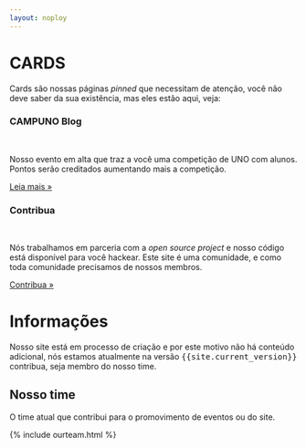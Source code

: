 ```yaml
---
layout: noploy
---
```


# CARDS
  Cards são nossas páginas *pinned* que necessitam de atenção, você não deve saber da sua existência, mas eles estão aqui, veja:

  <div class="row">
    <div class="col-sm-6">
      <div class="card">
        <div class="card-block">
          <h3 class="card-title">CAMPUNO <span class="label label-info">Blog</span></h3>
          <br>
          <p class="card-text">Nosso evento em alta que traz a você uma competição de UNO com alunos. Pontos serão creditados aumentando mais a competição.</p>
          <a href="{% post_url 2017-03-26-campuno %}" class="btn btn-info">Leia mais &raquo;</a>
        </div>
      </div>
    </div>
    <div class="col-sm-6">
      <div class="card">
        <div class="card-block">
          <h3 class="card-title">Contribua</h3>
          <br>
          <p class="card-text">Nós trabalhamos em parceria com a <i>open source project</i> e nosso código está disponível para você hackear. Este site é uma comunidade, e como toda comunidade precisamos de nossos membros.</p>
          <a href="{{site.baseurl}}about/contribute/" class="btn btn-primary">Contribua &raquo;</a>
        </div>
      </div>
    </div>
  </div>

# <i class="fa fa-info-circle"></i>  Informações

  Nosso site está em processo de criação e por este motivo não há conteúdo adicional, nós estamos atualmente na versão <kbd>{{site.current_version}}</kbd> contribua, seja membro do nosso time.

## Nosso time

O time atual que contribui para o promovimento de eventos ou do site.

{% include ourteam.html %}
